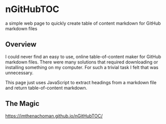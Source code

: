 # nGitHubTOC

a simple web page to quickly create table of content markdown for GitHub markdown files

## Overview

I could never find an easy to use, online table-of-content maker for GitHub markdown files. There were many solutions that required downloading or installing something on my computer. For such a trivial task I felt that was unnecessary. 

This page just uses JavaScript to extract headings from a markdown file and return table-of-content markdown.

## The Magic

https://imthenachoman.github.io/nGitHubTOC/
<!--stackedit_data:
eyJoaXN0b3J5IjpbLTMxMjUyOTI0NV19
-->
